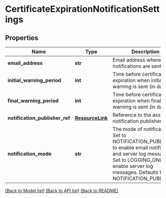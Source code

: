 # CertificateExpirationNotificationSettings

## Properties
Name | Type | Description | Notes
------------ | ------------- | ------------- | -------------
**email_address** | **str** | Email address where notifications are sent. | 
**initial_warning_period** | **int** | Time before certificate expiration when initial warning is sent (in days). | [optional] 
**final_warning_period** | **int** | Time before certificate expiration when final warning is sent (in days). | 
**notification_publisher_ref** | [**ResourceLink**](ResourceLink.md) | Reference to the associated notification publisher. | [optional] 
**notification_mode** | **str** | The mode of notification. Set to NOTIFICATION_PUBLISHER to enable email notifications and server log messages. Set to LOGGING_ONLY to enable server log messages. Defaults to NOTIFICATION_PUBLISHER. | [optional] 

[[Back to Model list]](../README.md#documentation-for-models) [[Back to API list]](../README.md#documentation-for-api-endpoints) [[Back to README]](../README.md)



